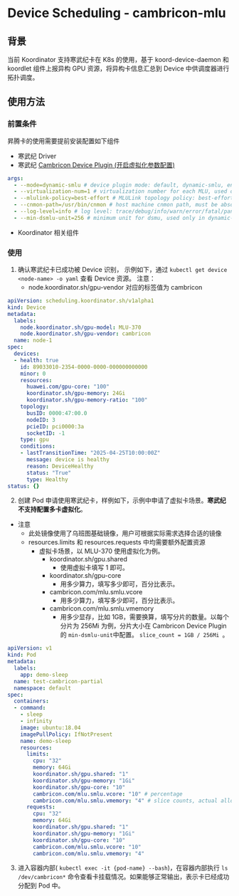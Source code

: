 # Device Scheduling - cambricon-mlu

## 背景

当前 Koordinator 支持寒武纪卡在 K8s 的使用，基于 koord-device-daemon 和 koordlet 组件上报异构 GPU 资源，将异构卡信息汇总到 Device 中供调度器进行拓扑调度。

## 使用方法
### 前置条件
昇腾卡的使用需要提前安装配置如下组件
- 寒武纪 Driver
- 寒武纪 [Cambricon Device Plugin (开启虚拟化参数配置)](https://github.com/Cambricon/cambricon-k8s-device-plugin)
```yaml dynamic-smlu 启动参数
args:
  - --mode=dynamic-smlu # device plugin mode: default, dynamic-smlu, env-share, mim, topology-aware
  - --virtualization-num=1 # virtualization number for each MLU, used only in env-share mode, set to 110 to support multi cards per container in env-share mode
  - --mlulink-policy=best-effort # MLULink topology policy: best-effort, guaranteed or restricted, used only in topology-aware mode
  - --cnmon-path=/usr/bin/cnmon # host machine cnmon path, must be absolute path. comment out this line to avoid mounting cnmon
  - --log-level=info # log level: trace/debug/info/warn/error/fatal/panic" default:"info"
  - --min-dsmlu-unit=256 # minimum unit for dsmu, used only in dynamic-smlu mode" default:"0" env:"MIN-DSMLU-UNIT"
```
- Koordinator 相关组件

### 使用
1. 确认寒武纪卡已成功被 Device 识别， 示例如下，通过 `kubectl get device <node-name> -o yaml` 查看 Device 资源。
注意：
   - node.koordinator.sh/gpu-vendor 对应的标签值为 cambricon
```yaml
apiVersion: scheduling.koordinator.sh/v1alpha1
kind: Device
metadata:
  labels:
    node.koordinator.sh/gpu-model: MLU-370
    node.koordinator.sh/gpu-vendor: cambricon
  name: node-1
spec:
  devices:
  - health: true
    id: 89033010-2354-0000-0000-000000000000
    minor: 0
    resources:
      huawei.com/gpu-core: "100" 
      koordinator.sh/gpu-memory: 24Gi 
      koordinator.sh/gpu-memory-ratio: "100"
    topology:
      busID: 0000:47:00.0
      nodeID: 3
      pcieID: pci0000:3a
      socketID: -1
    type: gpu
    conditions:
    - lastTransitionTime: "2025-04-25T10:00:00Z"
      message: device is healthy
      reason: DeviceHealthy
      status: "True"
      type: Healthy
status: {}
```
2. 创建 Pod 申请使用寒武纪卡，样例如下，示例中申请了虚拟卡场景。**寒武纪不支持配置多卡虚拟化**。
- 注意
   - 此处镜像使用了乌班图基础镜像，用户可根据实际需求选择合适的镜像
   - resources.limits 和 resources.requests 中均需要额外配置资源
     - 虚拟卡场景，以 MLU-370 使用虚拟化为例。
       - koordinator.sh/gpu.shared
         - 使用虚拟卡填写 1 即可。
       - koordinator.sh/gpu-core
         - 用多少算力，填写多少即可，百分比表示。
       - cambricon.com/mlu.smlu.vcore
         - 用多少算力，填写多少即可，百分比表示。
       - cambricon.com/mlu.smlu.vmemory
         - 用多少显存，比如 1GB，需要换算，填写分片的数量。以每个分片为 256Mi 为例，分片大小在 Cambricon Device Plugin 的 `min-dsmlu-unit`中配置。 `slice_count = 1GB / 256Mi `。

```yaml partial-card
apiVersion: v1
kind: Pod
metadata:
  labels:
    app: demo-sleep
  name: test-cambricon-partial
  namespace: default
spec:
  containers:
  - command:
    - sleep
    - infinity
    image: ubuntu:18.04
    imagePullPolicy: IfNotPresent
    name: demo-sleep
    resources:
      limits:
        cpu: "32"
        memory: 64Gi
        koordinator.sh/gpu.shared: "1"
        koordinator.sh/gpu-memory: "1Gi"
        koordinator.sh/gpu-core: "10"
        cambricon.com/mlu.smlu.vcore: "10" # percentage
        cambricon.com/mlu.smlu.vmemory: "4" # slice counts, actual allocated memory: 4*256Mi=1Gi
      requests:
        cpu: "32"
        memory: 64Gi
        koordinator.sh/gpu.shared: "1"
        koordinator.sh/gpu-memory: "1Gi"
        koordinator.sh/gpu-core: "10"
        cambricon.com/mlu.smlu.vcore: "10" 
        cambricon.com/mlu.smlu.vmemory: "4" 
```
3. 进入容器内部( `kubectl exec -it {pod-name} --bash`)，在容器内部执行 `ls /dev/cambricon*` 命令查看卡挂载情况。如果能够正常输出，表示卡已经成功分配到 Pod 中。


